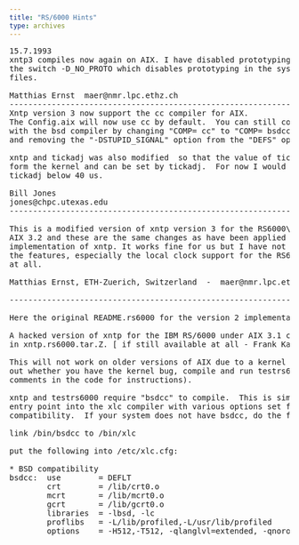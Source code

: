 ```yaml
---
title: "RS/6000 Hints"
type: archives
---
```


<pre>15.7.1993
xntp3 compiles now again on AIX. I have disabled prototyping and added
the switch -D_NO_PROTO which disables prototyping in the system include
files.

Matthias Ernst  maer@nmr.lpc.ethz.ch
--------------------------------------------------------------------------------
Xntp version 3 now support the cc compiler for AIX.
The Config.aix will now use cc by default.  You can still compile xntp
with the bsd compiler by changing "COMP= cc" to "COMP= bsdcc" and
and removing the "-DSTUPID_SIGNAL" option from the "DEFS" option.

xntp and tickadj was also modified  so that the value of tickadj is read
form the kernel and can be set by tickadj.  For now I would not set 
tickadj below 40 us.   

Bill Jones 
jones@chpc.utexas.edu
-------------------------------------------------------------------------------

This is a modified version of xntp version 3 for the RS6000\. It works for
AIX 3.2 and these are the same changes as have been applied tothe version 2
implementation of xntp. It works fine for us but I have not tested all of
the features, especially the local clock support for the RS6000 is not tested
at all.

Matthias Ernst, ETH-Zuerich, Switzerland  -  maer@nmr.lpc.ethz.ch

--------------------------------------------------------------------------------

Here the original README.rs6000 for the version 2 implementation:

A hacked version of xntp for the IBM RS/6000 under AIX 3.1 can be found
in xntp.rs6000.tar.Z. [ if still available at all - Frank Kardel 93/12/3 ]

This will not work on older versions of AIX due to a kernel bug;  to find
out whether you have the kernel bug, compile and run testrs6000.c (see
comments in the code for instructions).

xntp and testrs6000 require "bsdcc" to compile.  This is simply another
entry point into the xlc compiler with various options set for BSD
compatibility.  If your system does not have bsdcc, do the following:

link /bin/bsdcc to /bin/xlc

put the following into /etc/xlc.cfg:

* BSD compatibility
bsdcc:  use        = DEFLT
        crt        = /lib/crt0.o
        mcrt       = /lib/mcrt0.o
        gcrt       = /lib/gcrt0.o
        libraries  = -lbsd, -lc
        proflibs   = -L/lib/profiled,-L/usr/lib/profiled
        options    = -H512,-T512, -qlanglvl=extended, -qnoro, -D_BSD, -D_NONSTD_TYPES, -D_NO_PROTO, -tp,-B/lib/

</pre>
